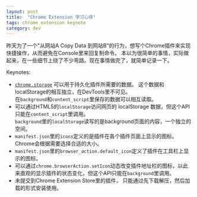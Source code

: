 ```yaml
---
layout: post
title:  "Chrome Extension 学习心得"
tags: chrome extension keynote
category: dev
---
```

昨天为了一个"从网站A Copy Data 到网站B"的行为，想写个Chrome插件来实现快捷操作，从而避免在Console里来回复制命令。
本以为很简单的事情，实际做起来，在一些细节上绕了不少弯路。现在事情做完了，就简单记录一下。

Keynotes:
* [`chrome.storage`](https://developer.chrome.com/docs/extensions/reference/storage/) 可以用于持久化插件所需要的数据。
这个数据和localStorage的相互独立，在DevTools里不可见。  
在`background`和`content_script`里保存的数据可以相互读取。
* 可以通过HTML5的`localStorage`访问网页的 localStorage 数据，但这个API只能在`content_script`里调用。  
`background`里的`localStorage`读写的是background页面的内容，一个独立的空间。
* `manifest.json`里的`icons`定义的是插件在各个插件页面上显示的图标。Chrome会根据需要选择合适的大小。
* `manifest.json`里的`browser_action.default_icon`定义了插件在工具栏上显示的图标。
* 可以通过`chrome.browserAction.setIcon`动态改变插件地址栏的图标，以此来直观的显示插件的状态变化，但这个API只能在`background`里调用。
* 未提交到Chrome Extension Store里的插件， 只能通过先下载解压，然后加载的形式安装使用。
